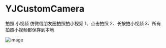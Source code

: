 # YJCustomCamera
拍照 小视频
仿微信朋友圈拍照拍小视频
1、点击拍照
2、长按拍小视频
3、所有拍照小视频都保存到本地

![image](https://github.com/yj229201093/YJCustomCamera/raw/master/resource/IMG_0288.PNG)
